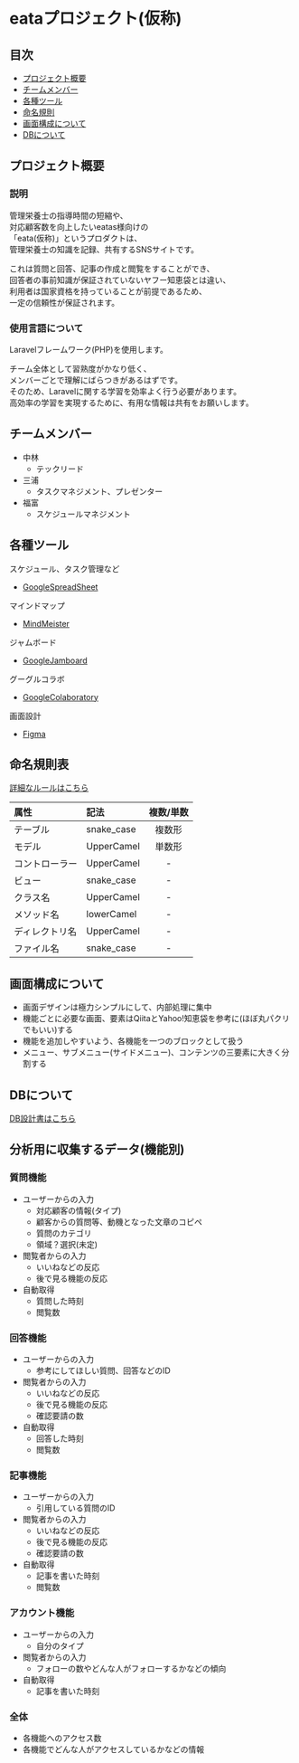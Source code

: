 # eataプロジェクト(仮称)

## 目次
* [プロジェクト概要](#プロジェクト概要)
* [チームメンバー](#チームメンバー)
* [各種ツール](#各種ツール)
* [命名規則](#命名規則)
* [画面構成について](#画面構成について)
* [DBについて](#DBについて)

## プロジェクト概要

### 説明

管理栄養士の指導時間の短縮や、<br>
対応顧客数を向上したいeatas様向けの<br>
「eata(仮称)」というプロダクトは、<br>
管理栄養士の知識を記録、共有するSNSサイトです。

これは質問と回答、記事の作成と閲覧をすることができ、<br>
回答者の事前知識が保証されていないヤフー知恵袋とは違い、<br>
利用者は国家資格を持っていることが前提であるため、<br>
一定の信頼性が保証されます。

### 使用言語について

Laravelフレームワーク(PHP)を使用します。

チーム全体として習熟度がかなり低く、<br>
メンバーごとで理解にばらつきがあるはずです。<br>
そのため、Laravelに関する学習を効率よく行う必要があります。<br>
高効率の学習を実現するために、有用な情報は共有をお願いします。

## チームメンバー

* 中林
  * テックリード
* 三浦
  * タスクマネジメント、プレゼンター
* 福富
  * スケジュールマネジメント   

## 各種ツール

スケジュール、タスク管理など
* [GoogleSpreadSheet](https://docs.google.com/spreadsheets/d/1Ottr0SnGy-7Ys18o_Zx5yYQV0df98sFv8L4o98iYzgg/edit#gid=762279889)

マインドマップ
* [MindMeister](https://www.mindmeister.com/map/2144626554?t=ZXRUDss8F3)

ジャムボード
* [GoogleJamboard](https://jamboard.google.com/d/16e9_bTHr8SKkkZSjsqZBWHZ69BaZeF9pUA5La1yhF38/viewer)

グーグルコラボ
* [GoogleColaboratory](https://colab.research.google.com/drive/12nXmiYsV-Efv143azgxkVyMT9D5Q1KhP#scrollTo=eu-7KwoaOqBm)

画面設計
* [Figma](https://www.figma.com/file/5QI8WSgytRMXOUaVQLruTZ/dec-eatas)


## 命名規則表
[詳細なルールはこちら](設計/命名規則詳細.md)

|属性|記法|複数/単数|
|:---|:---|:---:|
|テーブル|snake_case|複数形|
|モデル|UpperCamel|単数形|
|コントローラー|UpperCamel|-|
|ビュー|snake_case|-|
|クラス名|UpperCamel|-|
|メソッド名|lowerCamel|-|
|ディレクトリ名|UpperCamel|-|
|ファイル名|snake_case|-|


## 画面構成について
* 画面デザインは極力シンプルにして、内部処理に集中
* 機能ごとに必要な画面、要素はQiitaとYahoo!知恵袋を参考に(ほぼ丸パクリでもいい)する
* 機能を追加しやすいよう、各機能を一つのブロックとして扱う
* メニュー、サブメニュー(サイドメニュー)、コンテンツの三要素に大きく分割する

## DBについて

[DB設計書はこちら](設計/DB.md)

## 分析用に収集するデータ(機能別)

### 質問機能
* ユーザーからの入力
  * 対応顧客の情報(タイプ)
  * 顧客からの質問等、動機となった文章のコピペ
  * 質問のカテゴリ
  * 領域？選択(未定)
* 閲覧者からの入力
  * いいねなどの反応
  * 後で見る機能の反応
* 自動取得
  * 質問した時刻
  * 閲覧数
 
### 回答機能
* ユーザーからの入力
  * 参考にしてほしい質問、回答などのID
* 閲覧者からの入力
  * いいねなどの反応
  * 後で見る機能の反応
  * 確認要請の数
* 自動取得
  * 回答した時刻
  * 閲覧数

### 記事機能
* ユーザーからの入力
  * 引用している質問のID
* 閲覧者からの入力
  * いいねなどの反応
  * 後で見る機能の反応
  * 確認要請の数
* 自動取得
  * 記事を書いた時刻
  * 閲覧数

### アカウント機能
* ユーザーからの入力
  * 自分のタイプ
* 閲覧者からの入力
  * フォローの数やどんな人がフォローするかなどの傾向
* 自動取得
  * 記事を書いた時刻

### 全体
* 各機能へのアクセス数
* 各機能でどんな人がアクセスしているかなどの情報


 

